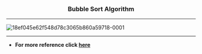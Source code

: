 ### <p align="center"> Bubble Sort Algorithm </p>

------------------------------------------------------------------------------------------

![18ef045e62f548d78c3065b860a59718-0001](https://user-images.githubusercontent.com/76246106/132520821-a0ba3aa9-4c57-4c9d-ade4-1b10f2dbb7a6.jpg)

------------------------------------------------------------------------------------------

* **For more reference click [here](https://www.tutorialspoint.com/data_structures_algorithms/bubble_sort_algorithm.htm)**
